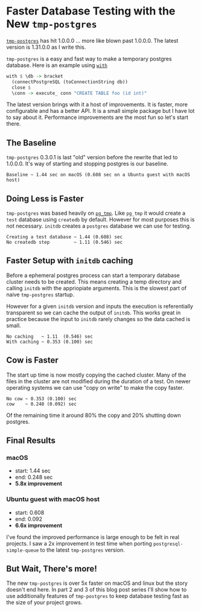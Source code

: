 # Faster Database Testing with the New `tmp-postgres`

[`tmp-postgres`](http://hackage.haskell.org/package/tmp-postgres) has hit 1.0.0.0 ... more like blown past 1.0.0.0. The latest version is 1.31.0.0 as I write this.

`tmp-postgres` is a easy and fast way to make a temporary postgres database. Here is an example using [`with`](http://hackage.haskell.org/package/tmp-postgres-1.31.0.0/docs/Database-Postgres-Temp.html#v:with)

```haskell
with $ \db -> bracket
  (connectPostgreSQL (toConnectionString db))
  close $
  \conn -> execute_ conn "CREATE TABLE foo (id int)"
```

The latest version brings with it a host of improvements. It is faster, more configurable and has a better API. It is a small simple package but I have lot to say about it. Performance improvements are the most fun so let's start there.

## The Baseline

`tmp-postgres` 0.3.0.1 is last "old" version before the rewrite that led to 1.0.0.0. It's way of starting and stopping postgres is our baseline.

```
Baseline ~ 1.44 sec on macOS (0.608 sec on a Ubuntu guest with macOS host)
```

## Doing Less is Faster

`tmp-postgres` was based heavily on [`pg_tmp`](http://eradman.com/ephemeralpg/). Like `pg_tmp` it would create a `test` database using `createdb` by default. However for most purposes this is not necessary. `initdb` creates a `postgres` database we can use for testing.

```
Creating a test database ~ 1.44 (0.608) sec
No createdb step         ~ 1.11 (0.546) sec
```

## Faster Setup with `initdb` caching

Before a ephemeral postgres process can start a temporary database cluster needs to be created. This means creating a temp directory and calling `initdb` with the appriopiate arguments. This is the slowest part of naive `tmp-postgres` startup.

However for a given `initdb` version and inputs the execution is referentially transparent so we can cache the output of `initdb`. This works great in practice because the input to `initdb` rarely changes so the data cached is small.

```
No caching   ~ 1.11  (0.546) sec
With caching ~ 0.353 (0.100) sec
```

## Cow is Faster

The start up time is now mostly copying the cached cluster. Many of the files in the cluster are not modified during the duration of a test. On newer operating systems we can use "copy on write" to make the copy faster.

```
No cow ~ 0.353 (0.100) sec
cow    ~ 0.248 (0.092) sec
```

Of the remaining time it around 80% the copy and 20% shutting down postgres.

## Final Results

### macOS
- start: 1.44  sec
- end:   0.248 sec
- **5.8x improvement**

### Ubuntu guest with macOS host
- start: 0.608
- end: 0.092
- **6.6x improvement**

I've found the improved performance is large enough to be felt in real projects. I saw a 2x improvement in test time when porting `postgresql-simple-queue` to the latest `tmp-postgres` version.

## But Wait, There's more!

The new `tmp-postgres` is over 5x faster on macOS and linux but the story doesn't end here. In part 2 and 3 of this blog post series I'll show how to use additionally features of `tmp-postgres` to keep database testing fast as the size of your project grows.
